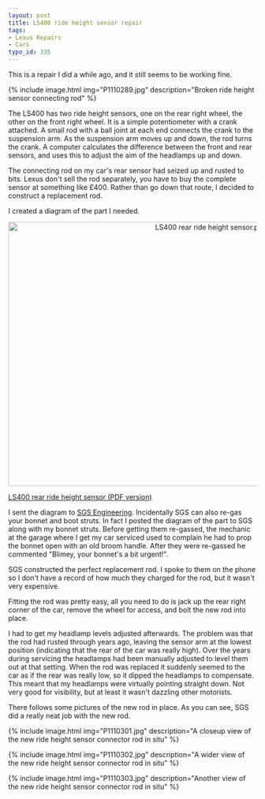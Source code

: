 ```yaml
---
layout: post
title: LS400 ride height sensor repair
tags:
- Lexus Repairs
- Cars
typo_id: 335
---
```

This is a repair I did a while ago, and it still seems to be working fine.

{% include image.html img="P1110289.jpg" description="Broken ride height sensor connecting rod" %}

<!-- read more -->

The LS400 has two ride height sensors, one on the rear right wheel, the other
on the front right wheel. It is a simple potentiometer with a crank attached.
A small rod with a ball joint at each end connects the crank to the suspension
arm. As the suspension arm moves up and down, the rod turns the crank.
A computer calculates the difference between the front and rear sensors, and
uses this to adjust the aim of the headlamps up and down.

The connecting rod on my car's rear sensor had seized up and rusted to bits.
Lexus don't sell the rod separately, you have to buy the complete sensor at
something like &pound;400. Rather than go down that route, I decided to
construct a replacement rod.

I created a diagram of the part I needed.

<div style="text-align:center;"><img src="http://evansweb.info/files/LS400_rear_ride_height_sensor.png" alt="LS400 rear ride height sensor.png" border="0" width="806" height="536" /></div>

<a href="http://evansweb.info/files/LS400_rear_ride_height_sensor.pdf" title="LS400 rear ride height sensor.pdf">LS400 rear ride height sensor (PDF version)</a>

I sent the diagram to <a href="http://www.sgs-engineering.com/">SGS
  Engineering</a>. Incidentally SGS can also re-gas your bonnet and boot
struts. In fact I posted the diagram of the part to SGS along with my bonnet
struts. Before getting them re-gassed, the mechanic at the garage where I get
my car serviced used to complain he had to prop the bonnet open with an old
broom handle. After they were re-gassed he commented "Blimey, your bonnet's
a bit urgent!".

SGS constructed the perfect replacement rod. I spoke to them on the phone so
I don't have a record of how much they charged for the rod, but it wasn't very
expensive.

Fitting the rod was pretty easy, all you need to do is jack up the rear right
corner of the car, remove the wheel for access, and bolt the new rod into
place.

I had to get my headlamp levels adjusted afterwards. The problem was that the
rod had rusted through years ago, leaving the sensor arm at the lowest position
(indicating that the rear of the car was really high). Over the years during
servicing the headlamps had been manually adjusted to level them out at that
setting. When the rod was replaced it suddenly seemed to the car as if the rear
was really low, so it dipped the headlamps to compensate. This meant that my
headlamps were virtually pointing straight down. Not very good for visibility,
but at least it wasn't dazzling other motorists.

There follows some pictures of the new rod in place. As you can see, SGS did
a really neat job with the new rod.

{% include image.html img="P1110301.jpg" description="A closeup view of the new ride height sensor connector rod in situ" %}

{% include image.html img="P1110302.jpg" description="A wider view of the new ride height sensor connector rod in situ" %}

{% include image.html img="P1110303.jpg" description="Another view of the new ride height sensor connector rod in situ" %}
